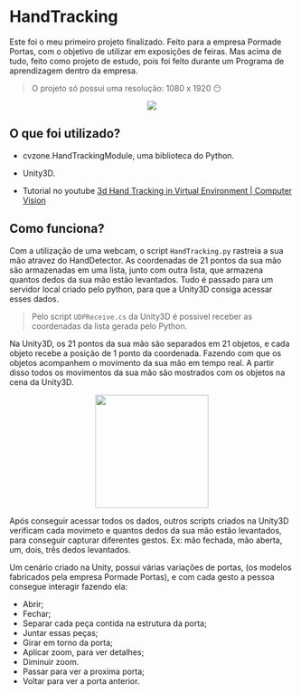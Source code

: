# HandTracking
Este foi o meu primeiro projeto finalizado.
Feito para a empresa Pormade Portas, com o objetivo de utilizar em exposições de feiras.
Mas acima de tudo, feito como projeto de estudo, pois foi feito durante um Programa de aprendizagem dentro da empresa.
> O projeto só possui uma resolução: 1080 x 1920 :no_mouth:
<div align="center">
<img src="https://user-images.githubusercontent.com/107483658/229909099-e4a19ace-8470-487b-bb5e-086caf1beefe.png" width=px />
</div>

## O que foi utilizado?
- cvzone.HandTrackingModule, uma biblioteca do Python.
- Unity3D.

- Tutorial no youtube [3d Hand Tracking in Virtual Environment | Computer Vision](https://youtu.be/RQ-2JWzNc6k)

## Como funciona?
Com a utilização de uma webcam, o script `HandTracking.py` rastreia a sua mão atravez do HandDetector. As coordenadas de 21 pontos da sua mão são armazenadas em uma lista,
junto com outra lista, que armazena quantos dedos da sua mão estão levantados.
Tudo é passado para um servidor local criado pelo python, para que a Unity3D consiga acessar esses dados.

> Pelo script `UDPReceive.cs` da Unity3D é possivel receber as coordenadas da lista gerada pelo Python.

Na Unity3D, os 21 pontos da sua mão são separados em 21 objetos, e cada objeto recebe a posição de 1 ponto da coordenada. Fazendo com que os objetos
acompanhem o movimento da sua mão em tempo real. A partir disso todos os movimentos da sua mão são mostrados com os objetos na cena da Unity3D.
<br>
<div align="center">
<img src="https://user-images.githubusercontent.com/107483658/229907275-334c27a9-7636-4ea0-8afe-19a341d76606.png" width=200px />
</div>

Após conseguir acessar todos os dados, outros scripts criados na Unity3D verificam cada movimeto e quantos dedos da sua mão estão levantados, para conseguir capturar
diferentes gestos. 
Ex: mão fechada, mão aberta, um, dois, três dedos levantados.

Um cenário criado na Unity, possui várias variações de portas, (os modelos fabricados pela empresa Pormade Portas), e com cada gesto 
a pessoa consegue interagir fazendo ela:

- Abrir;
- Fechar;
- Separar cada peça contida na estrutura da porta;
- Juntar essas peças;
- Girar em torno da porta;
- Aplicar zoom, para ver detalhes;
- Diminuir zoom.
- Passar para ver a proxima porta;
- Voltar para ver a porta anterior.
